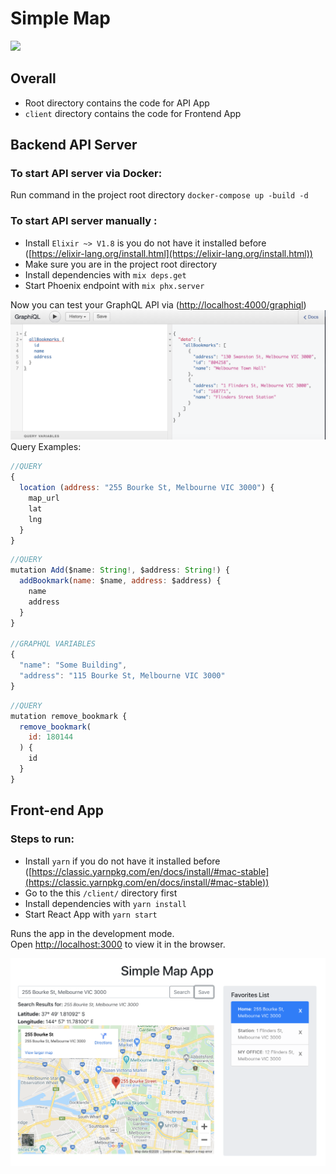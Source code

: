 
# Simple Map
![](https://github.com/vickyqjx/simple_map/workflows/Elixir_Test/badge.svg)

## Overall
* Root directory contains the code for API App
* `client` directory contains the code for Frontend App

## Backend API Server
### To start API server via Docker:
Run command in the project root directory `docker-compose up -build -d`

### To start API server manually :
  * Install `Elixir ~> V1.8`  is you do not have it installed  before ([https://elixir-lang.org/install.html](https://elixir-lang.org/install.html))
  * Make sure you are in the project root directory
  * Install dependencies with `mix deps.get`
  * Start Phoenix endpoint with `mix phx.server`

Now you can test your GraphQL API via ([http://localhost:4000/graphiql](http://localhost:4000/graphiql))
![API Example](https://github.com/vickyqjx/simple_map/blob/master/docs/GraphQL_example.png)
Query Examples:
``` js
//QUERY
{
  location (address: "255 Bourke St, Melbourne VIC 3000") {
    map_url
    lat
    lng
  }
}
```

``` js
//QUERY
mutation Add($name: String!, $address: String!) {
  addBookmark(name: $name, address: $address) {
    name
    address
  }
}

//GRAPHQL VARIABLES
{
  "name": "Some Building",
  "address": "115 Bourke St, Melbourne VIC 3000"
}
```

``` js
//QUERY
mutation remove_bookmark {
  remove_bookmark(
    id: 180144
  ) {
    id
  }
}
```
## Front-end App
### Steps to run:
 * Install `yarn` if you do not have it installed before ([https://classic.yarnpkg.com/en/docs/install/#mac-stable](https://classic.yarnpkg.com/en/docs/install/#mac-stable))
 * Go to the this `/client/` directory first
 * Install dependencies with `yarn install`
 * Start React App with `yarn start`

 Runs the app in the development mode.<br />
 Open [http://localhost:3000](http://localhost:3000) to view it in the browser.

 ![enter image description here](https://github.com/vickyqjx/simple_map/blob/master/docs/Demo_example.png)
